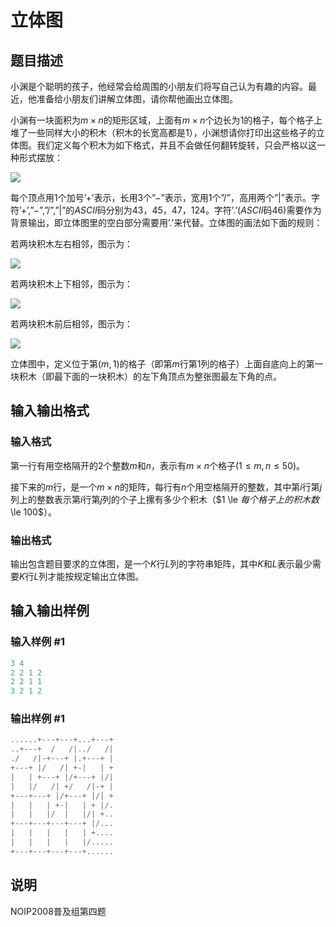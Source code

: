 # 立体图

## 题目描述

小渊是个聪明的孩子，他经常会给周围的小朋友们将写自己认为有趣的内容。最近，他准备给小朋友们讲解立体图，请你帮他画出立体图。

小渊有一块面积为$m \times n$的矩形区域，上面有$m \times n$个边长为$1$的格子，每个格子上堆了一些同样大小的积木（积木的长宽高都是$1$），小渊想请你打印出这些格子的立体图。我们定义每个积木为如下格式，并且不会做任何翻转旋转，只会严格以这一种形式摆放：

![](https://cdn.luogu.com.cn/upload/pic/21.png)

每个顶点用$1$个加号’$+$’表示，长用$3$个”$-$”表示，宽用$1$个”/”，高用两个”|”表示。字符’$+$’,”$-$”,”/”,”|”的$ASCII$码分别为$43$，$45$，$47$，$124$。字符’.’($ASCII$码$46$)需要作为背景输出，即立体图里的空白部分需要用’.’来代替。立体图的画法如下面的规则：

若两块积木左右相邻，图示为：

![](https://cdn.luogu.com.cn/upload/pic/22.png)

若两块积木上下相邻，图示为：

![](https://cdn.luogu.com.cn/upload/pic/23.png)

若两块积木前后相邻，图示为：

![](https://cdn.luogu.com.cn/upload/pic/24.png)

立体图中，定义位于第$(m,1$)的格子（即第$m$行第$1$列的格子）上面自底向上的第一块积木（即最下面的一块积木）的左下角顶点为整张图最左下角的点。

## 输入输出格式

### 输入格式

第一行有用空格隔开的$2$个整数$m$和$n$，表示有$m \times n$个格子$(1 \le m,n \le 50)$。

接下来的$m$行，是一个$m \times n$的矩阵，每行有$n$个用空格隔开的整数，其中第$i$行第$j$列上的整数表示第$i$行第$j$列的个子上摞有多少个积木（$1 \le $每个格子上的积木数$ \le 100$）。

### 输出格式

输出包含题目要求的立体图，是一个$K$行$L$列的字符串矩阵，其中$K$和$L$表示最少需要$K$行$L$列才能按规定输出立体图。

## 输入输出样例

### 输入样例 #1

```cpp
3 4
2 2 1 2
2 2 1 1
3 2 1 2

```
### 输出样例 #1

```cpp
......+---+---+...+---+
..+---+  /   /|../   /|
./   /|-+---+ |.+---+ |
+---+ |/   /| +-|   | +
|   | +---+ |/+---+ |/|
|   |/   /| +/   /|-+ |
+---+---+ |/+---+ |/| +
|   |   | +-|   | + |/.
|   |   |/  |   |/| +..
+---+---+---+---+ |/...
|   |   |   |   | +....
|   |   |   |   |/.....
+---+---+---+---+......
```


## 说明

NOIP2008普及组第四题

